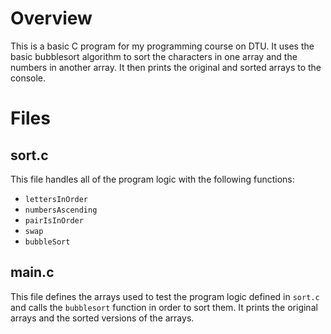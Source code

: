 # Overview

This is a basic C program for my programming course on DTU. It uses the basic bubblesort algorithm to sort the characters in one array and the numbers in another array. It then prints the original and sorted arrays to the console.

# Files

## sort.c

This file handles all of the program logic with the following functions:
- ``lettersInOrder``
- ``numbersAscending``
- ``pairIsInOrder``
- ``swap``
- ``bubbleSort``

## main.c

This file defines the arrays used to test the program logic defined in ``sort.c`` and calls the ``bubblesort`` function in order to sort them. It prints the original arrays and the sorted versions of the arrays.